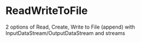 # ReadWriteToFile
2 options of Read, Create, Write to File (append) with InputDataStream/OutputDataStream and streams
